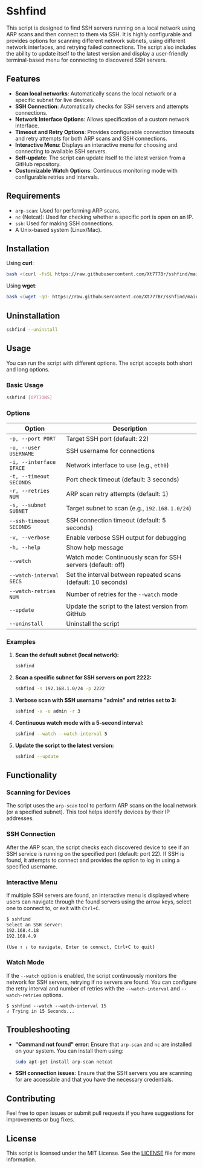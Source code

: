 # Sshfind

This script is designed to find SSH servers running on a local network using ARP scans and then connect to them via SSH. It is highly configurable and provides options for scanning different network subnets, using different network interfaces, and retrying failed connections. The script also includes the ability to update itself to the latest version and display a user-friendly terminal-based menu for connecting to discovered SSH servers.

## Features

- **Scan local networks**: Automatically scans the local network or a specific subnet for live devices.
- **SSH Connection**: Automatically checks for SSH servers and attempts connections.
- **Network Interface Options**: Allows specification of a custom network interface.
- **Timeout and Retry Options**: Provides configurable connection timeouts and retry attempts for both ARP scans and SSH connections.
- **Interactive Menu**: Displays an interactive menu for choosing and connecting to available SSH servers.
- **Self-update**: The script can update itself to the latest version from a GitHub repository.
- **Customizable Watch Options**: Continuous monitoring mode with configurable retries and intervals.

## Requirements

- `arp-scan`: Used for performing ARP scans.
- `nc` (Netcat): Used for checking whether a specific port is open on an IP.
- `ssh`: Used for making SSH connections.
- A Unix-based system (Linux/Mac).

## Installation

Using **curl**:
```bash
bash <(curl -fsSL https://raw.githubusercontent.com/Xt777Br/sshfind/main/install.sh)
```

Using **wget**:
```bash
bash <(wget -qO- https://raw.githubusercontent.com/Xt777Br/sshfind/main/install.sh)
```

## Uninstallation

```bash
sshfind --uninstall
```

## Usage

You can run the script with different options. The script accepts both short and long options.

### Basic Usage

```bash
sshfind [OPTIONS]
```

### Options

| Option                  | Description                                                                 |
|-------------------------|-----------------------------------------------------------------------------|
| `-p, --port PORT`        | Target SSH port (default: 22)                                                |
| `-u, --user USERNAME`    | SSH username for connections                                                |
| `-i, --interface IFACE`  | Network interface to use (e.g., `eth0`)                                     |
| `-t, --timeout SECONDS`  | Port check timeout (default: 3 seconds)                                      |
| `-r, --retries NUM`      | ARP scan retry attempts (default: 1)                                         |
| `-s, --subnet SUBNET`    | Target subnet to scan (e.g., `192.168.1.0/24`)                              |
| `--ssh-timeout SECONDS`  | SSH connection timeout (default: 5 seconds)                                 |
| `-v, --verbose`          | Enable verbose SSH output for debugging                                     |
| `-h, --help`             | Show help message                                                            |
| `--watch`                | Watch mode: Continuously scan for SSH servers (default: off)                |
| `--watch-interval SECS`  | Set the interval between repeated scans (default: 10 seconds)               |
| `--watch-retries NUM`    | Number of retries for the `--watch` mode                       |
| `--update`               | Update the script to the latest version from GitHub                         |
| `--uninstall`               | Uninstall the script                                                      |

### Examples

1. **Scan the default subnet (local network):**

   ```bash
   sshfind
   ```

2. **Scan a specific subnet for SSH servers on port 2222:**

   ```bash
   sshfind -s 192.168.1.0/24 -p 2222
   ```

3. **Verbose scan with SSH username "admin" and retries set to 3:**

   ```bash
   sshfind -v -u admin -r 3
   ```

4. **Continuous watch mode with a 5-second interval:**

   ```bash
   sshfind --watch --watch-interval 5
   ```

5. **Update the script to the latest version:**

   ```bash
   sshfind --update
   ```

## Functionality

### Scanning for Devices

The script uses the `arp-scan` tool to perform ARP scans on the local network (or a specified subnet). This tool helps identify devices by their IP addresses.

### SSH Connection

After the ARP scan, the script checks each discovered device to see if an SSH service is running on the specified port (default: port 22). If SSH is found, it attempts to connect and provides the option to log in using a specified username.

### Interactive Menu

If multiple SSH servers are found, an interactive menu is displayed where users can navigate through the found servers using the arrow keys, select one to connect to, or exit with `Ctrl+C`.

```bash
$ sshfind
Select an SSH server:
192.168.4.18
192.168.4.9

(Use ↑ ↓ to navigate, Enter to connect, Ctrl+C to quit)
```


### Watch Mode

If the `--watch` option is enabled, the script continuously monitors the network for SSH servers, retrying if no servers are found. You can configure the retry interval and number of retries with the `--watch-interval` and `--watch-retries` options.
```
$ sshfind --watch --watch-interval 15
⠴ Trying in 15 Seconds...
```

## Troubleshooting

- **"Command not found" error**: Ensure that `arp-scan` and `nc` are installed on your system. You can install them using:
  ```bash
  sudo apt-get install arp-scan netcat
  ```

- **SSH connection issues**: Ensure that the SSH servers you are scanning for are accessible and that you have the necessary credentials.

## Contributing

Feel free to open issues or submit pull requests if you have suggestions for improvements or bug fixes.

## License

This script is licensed under the MIT License. See the [LICENSE](LICENSE) file for more information.
